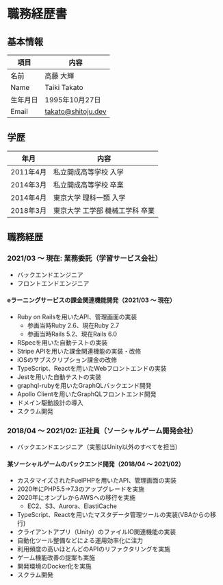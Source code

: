 # 職務経歴書

## 基本情報

| 項目    | 内容                 |
|-------|--------------------|
| 名前    | 高藤 大輝              |
| Name  | Taiki Takato       |
| 生年月日  | 1995年10月27日        |
| Email | takato@shitoju.dev |

## 学歴

| 年月      | 内容                |
|---------|-------------------|
| 2011年4月 | 私立開成高等学校 入学       |
| 2014年3月 | 私立開成高等学校 卒業       |
| 2014年4月 | 東京大学 理科一類 入学      |
| 2018年3月 | 東京大学 工学部 機械工学科 卒業 |

## 職務経歴

### 2021/03 〜 現在: 業務委託（学習サービス会社）

- バックエンドエンジニア
- フロントエンドエンジニア

#### eラーニングサービスの課金関連機能開発（2021/03 〜 現在）

- Ruby on Railsを用いたAPI、管理画面の実装
    - 参画当時Ruby 2.6、現在Ruby 2.7
    - 参画当時Rails 5.2、現在Rails 6.0
- RSpecを用いた自動テストの実装
- Stripe APIを用いた課金関連機能の実装・改修
- iOSのサブスクリプション課金の改修
- TypeScript、Reactを用いたWebフロントエンドの実装
- Jestを用いた自動テストの実装
- graphql-rubyを用いたGraphQLバックエンド開発
- Apollo Clientを用いたGraphQLフロントエンド開発
- ドメイン駆動設計の導入
- スクラム開発

### 2018/04 〜 2021/02: 正社員（ソーシャルゲーム開発会社）

- バックエンドエンジニア（実態はUnity以外のすべてを担当）

#### 某ソーシャルゲームのバックエンド開発（2018/04 〜 2021/02）

- カスタマイズされたFuelPHPを用いたAPI、管理画面の実装
- 2020年にPHP5.5→7.3のアップグレードを実施
- 2020年にオンプレからAWSへの移行を実施
    - EC2、S3、Aurora、ElastiCache
- TypeScript、Reactを用いたマスタデータ管理ツールの実装(VBAからの移行)
- クライアントアプリ（Unity）のファイルIO関連機能の実装
- 自動化ツール整備などによる運用効率化に注力
- 利用頻度の高いほとんどのAPIのリファクタリングを実施
- ゲーム機能改善の提案も実施
- 開発環境のDocker化を実施
- スクラム開発
